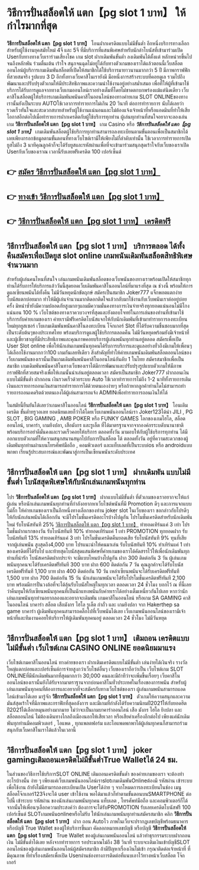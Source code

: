 # วิธีการปั่นสล็อตให้ แตก【pg slot 1 บาท】  ให้กำไรมากที่สุด

**วิธีการปั่นสล็อตให้ แตก【pg slot 1 บาท】** โอนฝากเครดิตแบบไม่มีขั้นต่ำ  อีกหนึ่งบริการทางเลือกสำหรับผู้ใช้งานยุคสมัยใหม่ 4จี และ 5จี ที่มีบริการที่แสนพิเศษสำหรับนักล่าโบนัสที่เข้ามาร่วมเปิด Userกับทางทางเว็บเราร่วมเสี่ยงโชค เกม slot  ฝากเดิมพันขั้นต่ำ ลงเดิมพันได้ตั้งแต่ หลักหน่วยขึ้นไปจนถึงหลักพัน ร่วมตื่นเต้น เร้าใจ สนุกจนฉุดไม่อยู่ได้กับทางตัวเกมของเราได้แล้วตอนนี้เว็บสล็อตออนไลน์ผู้บริการเกมเดิมพันสล็อตที่เปิดให้สมาชิกได้ใช้บริการมายาวนานมากกว่า 5 ปี มีภาพกราฟฟิกที่สวยสมจริง รูปแบบ 3 D
อีกทั้งทางเว็บคาสิโนเรายังมี มือหนึ่งการสร้างระบบที่คอยดูเล  รวมไปถึงพัฒนาและปรับปรุงตัวเกมให้มีประสิทธิภาพและความน่าใช้งานอยู่อย่างสม่ำเสมอ เพื่อที่ให้ผู้ที่เข้ามาใช้บริการได้รับการดูแลจากทางเว็บเกมออนไลน์เราอย่างเต็มที่โดยไม่ขาดตกบกพร่องแม้แต่นิดเดียว เว็บคาสิโนสล็อตผู้ให้บริการเกมเดิมพันพนันคาสิโนออนไลน์ของทางค่ายเกม SLOT ONLINEของทางเรานั้นยังเป็นระบบ AUTOใช้เวลาการทำรายการไม่เกิน 20 วินาที ต่อการทำรายการ นับได้เลยว่ารวดเร็วทันใจและสะดวกสบายสำหรับผู้ใช้งานแน่นอนและไม่ต้องแจ้งเจ้าหน้าที่หรือแอดมินที่ทำให้เสียโอกาสอีกต่อไปเมื่อทำรายการฝากเครดิตกับผู้ใช้บริการทุกท่าน
ผู้เล่นทุกท่านที่สนใจอยากจะลองเล่นเกม **วิธีการปั่นสล็อตให้ แตก【pg slot 1 บาท】** เกม Casino  หรือ ***วิธีการปั่นสล็อตให้ แตก【pg slot 1 บาท】*** เกมเดิมพันสล็อตผู้ใช้บริการทุกท่านสามารถลงทะเบียนตามขั้นตอนเพื่อเป็นสมาชิกได้เลยเพียงกรอกข้อมูลตามขั้นตอนที่ทางเว็บไซต์เรามีให้เพียงไม่กี่ลำดับเท่านั้น ใช้เวลาการทำรายการเปิดยูสไม่ถึง 3 นาทีคุณลูกค้าก็จะได้รับยูสและรหัสผ่านเพื่อที่จะเข้ามาร่วมสนุกสุดเร้าใจกับเว็บของเราเปิด Userกับเว็บของเราณ เวลานี้รับเลยฟรีเครดิต 100 เปอร์เซ็นต์ 

## 👉 [สมัคร วิธีการปั่นสล็อตให้ แตก【pg slot 1 บาท】](https://archa888.com/)
## 👉 [ทางเข้า วิธีการปั่นสล็อตให้ แตก【pg slot 1 บาท】](https://archa888.com/)
## 👉 [วิธีการปั่นสล็อตให้ แตก【pg slot 1 บาท】 เครดิตฟรี](https://archa888.com/)

## วิธีการปั่นสล็อตให้ แตก【pg slot 1 บาท】 บริการตลอด ได้ทั้งคืนสมัครเพื่อเปิดยูส slot online เกมพนันเดิมพันสล็อตสิทธิพิเศษจำนวนมาก

สำหรับผู้เล่นคนไหนที่สนใจ เล่นเกมพนันเดิมพันสล็อตของเว็บพนันของทางเราพร้อมเปิดให้สมาชิกทุกท่านได้รับการให้บริการแล้ววันนี้สุดยอดเว็บเดิมพันคาสิโนออนไลน์ที่มาแรงที่สุด ณ ช่วงนี้ พร้อมให้การดูแลเซียนพนันได้ทั้งคืน ไม่มีวันหยุดนักขัตฤกษ์ สมัครเป็นสมาชิก Joker777 แจ็กพอตแตกง่าย โบนัสแตกบ่อยมาก ทำให้มีผู้เล่นจำนวนมากติดอกติดใจแล้วกลับมาใช้งานกับเว็บพนันเราต่ออยู่บ่อยครั้ง มิหนำซ้ำยังมีความปลอดภัยสูงมากๆแถมมีความมั่นคงทางการเงินจ่ายจริงทุกยอดแน่นอนไม่มีโกงแน่นอน 100 % เว็บไซต์ของทางเราควบวงจรที่สุดและยังตอบโจทย์ในการเล่นของท่านที่เข้ามาใช้บริการกับค่ายเกมของเรา
ค่ายเรามีฟรีเครดิตโบนัสแจกให้กับนักเดิมพันที่เข้ามาทำรายการลงทะเบียนใหม่ทุกยูสเซอร์ เว็บเกมเดิมพันพนันคาสิโนลงทะเบียน โจ๊กเกอร์ Slot ที่ได้รับความชื่นชอบมากที่สุดเป็นระดับต้นๆของประเทศไทย พร้อมบริการดูแลผู้ใช้บริการตลอดคืน ไม่มีวันหยุดพร้อมยังมีเจ้าหน้าที่และผู้เชี่ยวชาญที่มีประสิทธิภาพและคุณภาพคอยบริการผู้เล่นพนันทุกท่านอยู่ตลอด สมัครเพื่อเปิด User Slot online เพื่อให้นักเล่นเกมพนันทุกคนได้รับการบริการและดูแลอย่างทั่วถึงมีเกมให้เพื่อนๆได้เลือกใช้งานมากกว่า100 เกมกันเลยทีเดียว
สิ่งสำคัญที่ทำให้ค่ายเกมพนันเดิมพันสล็อตออนไลน์ของเว็บเกมพนันของเรานั้นเป็นเกมเดิมพันพนันคาสิโนออนไลน์อันดับ 1 ในไทย สมัครสมาชิกเพื่อเป็นสมาชิก  เกมเดิมพันพนันคาสิโนทางเว็บของเราได้มีการพัฒนาและปรับปรุงรูปแบบตัวเกมให้มีภาพกราฟฟิกที่สวยสมจริงเพื่อให้เกมนั้นน่าเล่นอยู่ตลอดเวลา สมัครเป็นสมาชิก Joker777 ฝากถอนเงินแบบไม่มีขั้นต่ำ ฝากถอน เงินรวดเร็วด้วยระบบ Auto ใช้เวลาทำรายการไม่ถึง 1-2 นาทีทั้งรายการเติมเงินและรายการถอนเงินสามารถทำรายการได้ด้วยตนเองง่ายๆ หรือถ้าหากลูกค้าท่านใดไม่สามารถทำรายการถอนเคดริตด้วยตนเองได้ผู้เล่นสามารถแจ้ง ADMINเพื่อทำรายการถอนเงินให้ได้

ในสมัยนี้ยืนยันได้เลยว่าเกมคาสิโนออนไลน์ **วิธีการปั่นสล็อตให้ แตก【pg slot 1 บาท】** โอนเติมเครดิต ขั้นต่ำทรูวอเลท ยอดนิยมเลยก็ว่าได้โดยเว็บเกมพนันออนไลน์เรา Joker123ได้นำ  JILI , PG SLOT , BIG GAMING , AMB POKER หรือ FUNKY GAMES โลกของเกมไฮโล, สล็อตออนไลน์, บาคาร่า, เกมยิงปลา, เสือมังกร และรูเล็ต ที่ได้มาตรฐานจากจากองค์กรระบดับนานาชาติ พร้อมบริการอย่าดีมั่นคงและรวดเร็วคอยให้บริการ ตลอดทั้งวัน มามอบให้กับผู้ใช้บริการทุกท่าน ได้มีออกแบบตัวเกมที่ให้ความสนุกสนานสนุกไปกับการปั่นสล็อต ได้ ตลอดทั้งวัน อยู่ที่ความสะดวกของผู้เดิมพันทุกท่านผ่านบนโทรศัพท์มือถือ , คอมพิวเตอร์ และแท็บเลตที่เป็นระบบios หรือ androidแบบพกพา เรียนรู้ประสบการณ์และพัฒนาสู่การเป็นเซียนพนันระดับประเทศ

## วิธีการปั่นสล็อตให้ แตก【pg slot 1 บาท】 ฝากเดิมพัน แบบไม่มีขั้นต่ำ โบนัสสุดพิเศษให้กับนักเล่นเกมพนันทุกท่าน

โปร **วิธีการปั่นสล็อตให้ แตก【pg slot 1 บาท】** ฝากแบบไม่มีขั้นต่ำ ที่ตัวเกมของเราอยากจะให้แก่  ผู้เล่น หรือนักเล่นเกมพนันทุกท่านที่กำลังอยากหาเว็บไซต์พนันที่มี  Promotion ดีๆ และการแจกแบบไม่กั๊ก ให้ค่ายเกมของเราเป็นอีกหนึ่งทางเลือกของท่าน joker slot ในเว็บของเรา ขอกล่าวกับโปรดีๆ ให้กับนักเล่นพนันได้เลือกกัน จะมีโปรโมชั่นเครดิตอะไรบ้างไปดูกัน
โปรโมชั่นเครดิตสำหรับนักเดิมพันใหม่ รับโบนัสทันที 25% [วิธีการปั่นสล็อตให้ แตก【pg slot 1 บาท】](https://archa888.com/) ทำยอดเทิร์นแค่ 3 เท่า
โปรโมชั่นฝากแรกของวัน รับโบนัสทันที 10% ทำยอดเทิร์นแค่ 1 เท่า
 PROMOTION ทุกยอดฝาก รับโบนัสทันที 13% ทำยอดเทิร์นแค่ 3 เท่า
โปรโมชั่นเครดิตคืนยอดเสีย รับโบนัสทันที 9% ทุนที่เสียจากผู้เล่นพนัน สูงสุดถึง4,000 บาท
โปรแนะนำให้คนมาเล่น รับโบนัสทันที 10% ทำเทิร์นแค่ 1 เท่าของเครดิตที่ได้รับไป
และท้ายสุดโบนัสสุดแสนพิศษที่ค่ายเกมของเราได้คัดสรรไว้ให้เพื่อนักเดิมพันทุกท่านที่น่ารัก โบนัสเครดิตฝากประจำ จะมีแบบไหนบ้างไปดูกัน
ฝาก 300 ติดต่อกัน 3 วัน ผู้เล่นเกมพนันทุกคนจะได้รับเครดิตฟรีทันที 300 บาท
ฝาก 600 ติดต่อกัน 7 วัน คุณลูกค้าจะได้รับโบนัสเครดิตฟรีทันที 1,100 บาท
ฝาก 400 ติดต่อกัน 10 วัน เหล่าเซียนพนันจะได้รับเครดิตฟรีทันที 1,500 บาท
ฝาก 700 ติดต่อกัน 15 วัน นักเล่นเกมพนันจะได้รับโปรโมชั่นเครดิตฟรีทันที 2,100 บาท
พร้อมมีการปั่นวงล้อที่จะได้ลุ้นรับโบนัสใหญ่ในทุกเวลา ตลอดเวลา 24 ชั่วโมง บอกไว้ ณ ที่นี้เลยว่าคืนทุนให้กับเซียนพนันทุกคนที่เป็นนักแทงพนันกับค่ายเราได้อย่างเต็มเหนี่ยวกันไปเลย หากว่านักเล่นเกมพนันทุกท่านอยากลองและอยากจะเดิมพัน เกมคาสิโนออนไลน์ หรือเกม SA GAMING คาสิโนออนไลน์ บาคาร่า สล็อต เสือมังกร ไฮโล รูเล็ต กำถั่ว และ เกมยิงปลา จาก Hakerthep sa game บาคาร่า ผู้เดิมพันทุกคนสามารถคลิ๊กไปที่เว็บพนันได้เลย เว็บเกมพนันออนไลน์ของเรามีเจ้าหน้าที่และทีมงานคอยให้บริการให้ผู้เดิมพันทุกคนอยู่ ตลอดเวลา 24 ชั่วโมง ไม่มีวันหยุด

## วิธีการปั่นสล็อตให้ แตก【pg slot 1 บาท】 เติมถอน เครดิตแบบไม่มีขั้นต่ำ  เว็บไซต์เกม CASINO ONLINE ยอดนิยมมาแรง

เว็บไซต์เกมคาสิโนออนไลน์ ทางค่ายของเรา ฝากเติมเครดิตแบบไม่มีขั้นต่ำ เล่นง่ายได้เงินจริง รางวัลใหญ่แตกบ่อยและเปอร์เซ็นต์การจ่ายสูงกว่าเว็บไซต์อื่นๆ เว็บของเราถือว่าเป็น เว็บไซต์เกม SLOT ONLINEที่มีนักเดิมพันมากที่สุดมากกว่า 30,000 คนและมีถ้าทีว่าจะเพิ่มขึ้นเรื่อยๆ เว็บคาสิโนออนไลน์ของเรานั้นยังได้รับจากมาตราฐานจากบ่อนคาสิโนทั่วประเทศในเรื่องของการพนัน สำหรับผู้เล่นเกมพนันทุกคนที่ต้องการและอยากที่จะสมัครกับทางเว็บไซต์ของเรา ผู้เล่นเกมพนันสามารถแอดไลน์เข้ามาได้เลย
	มารู้จัก **วิธีการปั่นสล็อตให้ แตก【pg slot 1 บาท】** ตัวเกมให้ความสนุกและความมันส์สุดเร้าใจที่มีภาพและกราฟิกที่สุดอลังการ และมีเกมที่กำลังได้รับความนิยมปี2021ให้กับยอดฮิตปี2021ได้เลือกหมุนอย่างมากมาย  ไม่ว่าจะเป็นเกมบาคาร่าออนไลน์ เสือ มังกร ไฮโล ยิงปลา และสล็อตออนไลน์ ไม่ต้องเดินทางไกลถึงเมืองนอกให้เสียเวลา หรือเสียค่าเครื่องอีกต่อไป เพียงแค่นักเดิมพันทุกท่านมีคอมพิวเตอร์ , ไอแพด , ทุกแพลตฟอร์ม และไอแพดพกพาได้ผู้เล่นทุกคนก็สามารถร่วมสนุกกับเว็บคาสิโนเราได้แล้วในเวลานี้

## วิธีการปั่นสล็อตให้ แตก【pg slot 1 บาท】 joker gamingเติมถอนเครดิตไม่มีขั้นต่ำTrue Walletได้ 24 ชม.

ในส่วนของวิธีการใช้บริการSLOT ONLINE เติมถอนเครดิตขั้นต่ำ ของค่ายเกมของเรา จะต้องทำอะไรบ้างนั้น ง่าย ๆ เพียงแค่เว็บเกมพนันออนไลน์เราslotเกมเดิมพันOnlineต้องมี รหัสผ่าน เข้าระบบเพื่อใช้งาน ถ้ายังไม่มีสามารถลงทะเบียนเปิด Userได้ง่าย ๆ จากโหมดการลงทะเบียนในช่อง เมนู สล็อตโจ๊กเกอร์123จึงจะได้ user เข้าใช้งาน พอได้มาแล้วก็ทำตามขั้นตอนบนSMARTPHONE ต่อไปนี้
เข้าระบบ รหัสผ่าน  ของนักเล่นเกมพนันทุกคน แท็บเลต , โทรศัพท์มือถือ และคอมพิวเตอร์ก็ได้
จากนั้นให้เพื่อนๆเลือกความประสงค์ว่า ต้องการจะได้รับPROMOTION รับเลยเครดิตโบนัสฟรี 100 เปอร์เซ็นต์  SLOTเกมพนันonlineหรือไม่รับ
ให้นักเล่นเกมพนันทุกท่านสมัครสมาชิก คลิก **วิธีการปั่นสล็อตให้ แตก【pg slot 1 บาท】** ฝาก ถอน Autoไว ภาพในเว็บจะปรากฏเลขบัญชีพร้อมธนาคาร หรือบัญชี True Wallet ของผู้ให้บริการขึ้นมา
คัดลอกหมายเลขบัญชี หรือบัญชี **วิธีการปั่นสล็อตให้ แตก【pg slot 1 บาท】** True Wallet ของผู้เล่นเกมพนันออนไลน์ แล้วทำธุรกรรมระบบฝากถอนเงิน ไม่มีขั้นต่ำได้เลย
หลังจากทำรายการ รอประมาณไม่ถึง 38 วินาที ระบบจะเติมเงินเข้าบัญชีSLOT ออนไลน์ของผู้เล่นเกมพนันออนไลน์ผู้สมัครสมาชิก
ถ้ามีปัญหาเรื่องเงินไม่เข้า กรุณาติดต่อเจ้าหน้าที่ ที่มีคุณภาพ ที่ทำเรื่องสมัครเพื่อเปิด Userผ่านช่องทางการติดต่อที่แนบเอาไว้ทางหน้าเว็บสล็อต โจ๊กเกอร์


